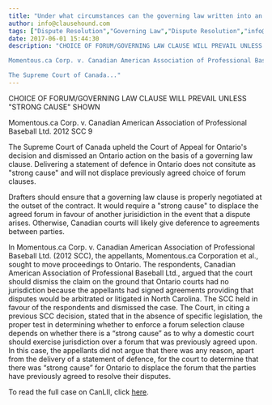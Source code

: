 ```yaml
---
title: "Under what circumstances can the governing law written into an agreement be superceded?"
author: info@clausehound.com
tags: ["Dispute Resolution","Governing Law","Dispute Resolution","info@clausehound.com","Choice of Forum"]
date: 2017-06-01 15:44:30
description: "CHOICE OF FORUM/GOVERNING LAW CLAUSE WILL PREVAIL UNLESS 'STRONG CAUSE' SHOWN

Momentous.ca Corp. v. Canadian American Association of Professional Baseball Ltd. 2012 SCC 9

The Supreme Court of Canada..."
---
```


CHOICE OF FORUM/GOVERNING LAW CLAUSE WILL PREVAIL UNLESS "STRONG CAUSE" SHOWN

Momentous.ca Corp. v. Canadian American Association of Professional Baseball Ltd. 2012 SCC 9

The Supreme Court of Canada upheld the Court of Appeal for Ontario's decision and dismissed an Ontario action on the basis of a governing law clause. Delivering a statement of defence in Ontario does not consitute as "strong cause" and will not displace previously agreed choice of forum clauses.

Drafters should ensure that a governing law clause is properly negotiated at the outset of the contract. It would require a "strong cause" to displace the agreed forum in favour of another jurisidiction in the event that a dispute arises. Otherwise, Canadian courts will likely give deference to agreements between parties.

In Momentous.ca Corp. v. Canadian American Association of Professional Baseball Ltd. (2012 SCC), the appellants, Momentous.ca Corporation et al., sought to move proceedings to Ontario. The respondents, Canadian American Association of Professional Baseball Ltd., argued that the court should dismiss the claim on the ground that Ontario courts had no jurisdiction because the appellants had signed agreements providing that disputes would be arbitrated or litigated in North Carolina. The SCC held in favour of the respondents and dismissed the case. The Court, in citing a previous SCC decision, stated that in the absence of specific legislation, the proper test in determining whether to enforce a forum selection clause depends on whether there is a “strong cause” as to why a domestic court should exercise jurisdiction over a forum that was previously agreed upon. In this case, the appellants did not argue that there was any reason, apart from the delivery of a statement of defence, for the court to determine that there was “strong cause” for Ontario to displace the forum that the parties have previously agreed to resolve their disputes.

To read the full case on CanLII, click [here](https://scc-csc.lexum.com/scc-csc/scc-csc/en/item/7995/index.do).